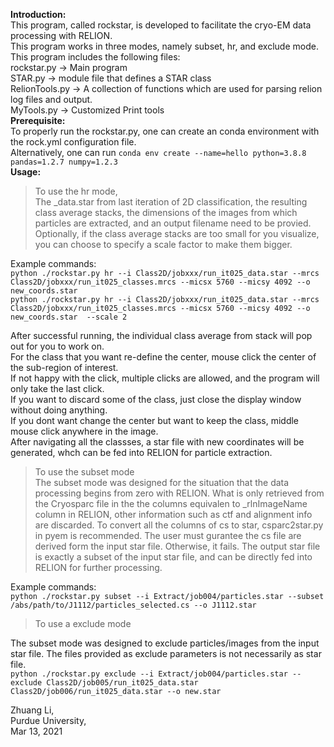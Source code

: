 **Introduction:**  
This program, called rockstar, is developed to facilitate the cryo-EM data processing with RELION.  
This program works in three modes, namely subset, hr, and exclude mode.  
This program includes the following files:  
  rockstar.py         -> Main program  
  STAR.py             -> module file that defines a STAR class  
  RelionTools.py      -> A collection of functions which are used for parsing relion log files and output.  
  MyTools.py          -> Customized Print tools  
**Prerequisite:**  
To properly run the rockstar.py, one can create an conda environment with the rock.yml configuration file.  
Alternatively, one can run `conda env create --name=hello python=3.8.8 pandas=1.2.7 numpy=1.2.3`  
**Usage:**  
> To use the hr mode,  
The _data.star from last iteration of 2D classification, the resulting class average stacks, the dimensions of the images from which particles are extracted, and an output filename need to be provied. Optionally, if the class average stacks are too small for you visualize, you can choose to specify a scale factor to make them bigger.  
  
Example commands:  
`python ./rockstar.py hr --i Class2D/jobxxx/run_it025_data.star --mrcs Class2D/jobxxx/run_it025_classes.mrcs --micsx 5760 --micsy 4092 --o new_coords.star`  
`python ./rockstar.py hr --i Class2D/jobxxx/run_it025_data.star --mrcs Class2D/jobxxx/run_it025_classes.mrcs --micsx 5760 --micsy 4092 --o new_coords.star  --scale 2`  
  
After successful running, the individual class average from stack will pop out for you to work on.  
For the class that you want re-define the center, mouse click the center of the sub-region of interest.  
If not happy with the click, multiple clicks are allowed, and the program will only take the last click.  
If you want to discard some of the class, just close the display window without doing anything.  
If you dont want change the center but want to keep the class, middle mouse click anywhere in the image.  
After navigating all the classses, a star file with new coordinates will be generated, whch can be fed into RELION for particle extraction.  
  
  
>To use the subset mode  
The subset mode was designed for the situation that the data processing begins from zero with RELION. What is only retrieved from the Cryosparc file in the the columns equivalen to _rlnImageName column in RELION, other information such as ctf and alignment info are discarded. To convert all the columns of cs to star, csparc2star.py in pyem is recommended. The user must gurantee the cs file are derived form the input star file. Otherwise, it fails. The output star file is exactly a subset of the input star file, and can be directly fed into RELION for further processing.  
  
Example commands:  
`python ./rockstar.py subset --i Extract/job004/particles.star --subset /abs/path/to/J1112/particles_selected.cs --o J1112.star `  
  
> To use a exclude mode  
  
The subset mode was designed to exclude particles/images from the input star file. The files provided as exclude parameters is not necessarily as star file.  
`python ./rockstar.py exclude --i Extract/job004/particles.star --exclude Class2D/job005/run_it025_data.star Class2D/job006/run_it025_data.star --o new.star `  
  
Zhuang Li,  
Purdue University,  
Mar 13, 2021  
